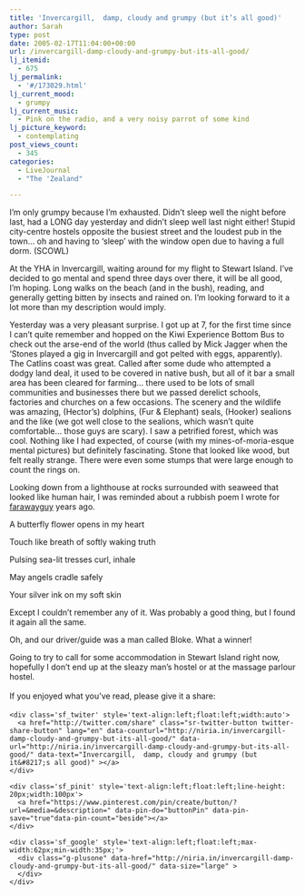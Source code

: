 ```yaml
---
title: 'Invercargill,  damp, cloudy and grumpy (but it’s all good)'
author: Sarah
type: post
date: 2005-02-17T11:04:00+00:00
url: /invercargill-damp-cloudy-and-grumpy-but-its-all-good/
lj_itemid:
  - 675
lj_permalink:
  - '#/173029.html'
lj_current_mood:
  - grumpy
lj_current_music:
  - Pink on the radio, and a very noisy parrot of some kind
lj_picture_keyword:
  - contemplating
post_views_count:
  - 345
categories:
  - LiveJournal
  - "The 'Zealand"

---
```

<div id="fb-root">
</div>

I&#8217;m only grumpy because I&#8217;m exhausted. Didn&#8217;t sleep well the night before last, had a LONG day yesterday and didn&#8217;t sleep well last night either! Stupid city-centre hostels opposite the busiest street and the loudest pub in the town&#8230; oh and having to &#8216;sleep&#8217; with the window open due to having a full dorm. (SCOWL)
  
At the YHA in Invercargill, waiting around for my flight to Stewart Island. I&#8217;ve decided to go mental and spend three days over there, it will be all good, I&#8217;m hoping. Long walks on the beach (and in the bush), reading, and generally getting bitten by insects and rained on. I&#8217;m looking forward to it a lot more than my description would imply.
  
Yesterday was a very pleasant surprise. I got up at 7, for the first time since I can&#8217;t quite remember and hopped on the Kiwi Experience Bottom Bus to check out the arse-end of the world (thus called by Mick Jagger when the &#8216;Stones played a gig in Invercargill and got pelted with eggs, apparently). The Catlins coast was great. Called after some dude who attempted a dodgy land deal, it used to be covered in native bush, but all of it bar a small area has been cleared for farming&#8230; there used to be lots of small communities and businesses there but we passed derelict schools, factories and churches on a few occasions. The scenery and the wildlife was amazing, (Hector&#8217;s) dolphins, (Fur & Elephant) seals, (Hooker) sealions and the like (we got well close to the sealions, which wasn&#8217;t quite comfortable&#8230; those guys are scary). I saw a petrified forest, which was cool. Nothing like I had expected, of course (with my mines-of-moria-esque mental pictures) but definitely fascinating. Stone that looked like wood, but felt really strange. There were even some stumps that were large enough to count the rings on.
  
Looking down from a lighthouse at rocks surrounded with seaweed that looked like human hair, I was reminded about a rubbish poem I wrote for [farawayguy][1] years ago.
  
<!--more mawkish-->A butterfly flower opens in my heart


  
Touch like breath of softly waking truth
  
Pulsing sea-lit tresses curl, inhale
  
May angels cradle safely
  
Your silver ink on my soft skin
  
Except I couldn&#8217;t remember any of it. Was probably a good thing, but I found it again all the same.
  
Oh, and our driver/guide was a man called Bloke. What a winner!
  
Going to try to call for some accommodation in Stewart Island right now, hopefully I don&#8217;t end up at the sleazy man&#8217;s hostel or at the massage parlour hostel.

<div class='sfsi_Sicons' style='width: 100%; display: inline-block; vertical-align: middle; text-align:left'>
  <div style='margin:0px 8px 0px 0px; line-height: 24px'>
    <span>If you enjoyed what you've read, please give it a share:</span>
  </div>
  
  <div class='sfsi_socialwpr'>
    <div class='sf_fb' style='text-align:left;width:125px'>
      <div class="fb-like" href="http://niria.in/invercargill-damp-cloudy-and-grumpy-but-its-all-good/" width="180" send="false" showfaces="false"  action="like" data-share="true"data-layout="button_count" >
      </div>
    </div>
    
    <div class='sf_twiter' style='text-align:left;float:left;width:auto'>
      <a href="http://twitter.com/share" class="sr-twitter-button twitter-share-button" lang="en" data-counturl="http://niria.in/invercargill-damp-cloudy-and-grumpy-but-its-all-good/" data-url="http://niria.in/invercargill-damp-cloudy-and-grumpy-but-its-all-good/" data-text="Invercargill,  damp, cloudy and grumpy (but it&#8217;s all good)" ></a>
    </div>
    
    <div class='sf_pinit' style='text-align:left;float:left;line-height: 20px;width:100px'>
      <a href="https://www.pinterest.com/pin/create/button/?url=&media=&description=" data-pin-do="buttonPin" data-pin-save="true"data-pin-count="beside"></a>
    </div>
    
    <div class='sf_google' style='text-align:left;float:left;max-width:62px;min-width:35px;'>
      <div class="g-plusone" data-href="http://niria.in/invercargill-damp-cloudy-and-grumpy-but-its-all-good/" data-size="large" >
      </div>
    </div>
  </div>
</div>

 [1]: http://www.magpieindustries.org